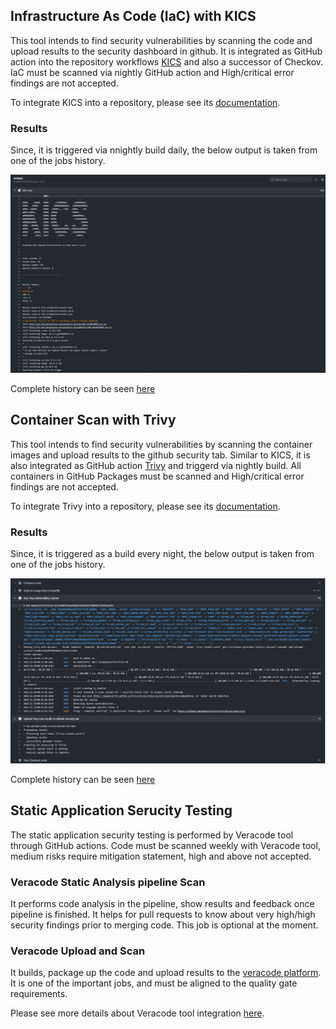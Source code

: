<!--
  Catena-X - Product Passport Consumer Application
 
  Copyright (c) 2022, 2023 BASF SE, BMW AG, Henkel AG & Co. KGaA
 
  See the NOTICE file(s) distributed with this work for additional
  information regarding copyright ownership.
 
  This program and the accompanying materials are made available under the
  terms of the Apache License, Version 2.0 which is available at
  https://www.apache.org/licenses/LICENSE-2.0.
 
  Unless required by applicable law or agreed to in writing, software
  distributed under the License is distributed on an "AS IS" BASIS
  WITHOUT WARRANTIES OR CONDITIONS OF ANY KIND,
  either express or implied. See the
  License for the specific language govern in permissions and limitations
  under the License.
 
  SPDX-License-Identifier: Apache-2.0
-->
## Infrastructure As Code (IaC) with KICS

This tool intends to find security vulnerabilities by scanning the code  and upload results to the security dashboard in github. It is integrated as GitHub action into the repository workflows [KICS](../.github/workflows/kics.yml) and also a successor of Checkov. IaC must be scanned via nightly GitHub action and High/critical error findings are not accepted.

To integrate KICS into a repository, please see its [documentation](https://catenax-ng.github.io/docs/security/how-to-integrate-kics).

### Results

Since, it is triggered via nnightly build daily, the below output is taken from one of the jobs history.

![IaC with KICS](./IaC_kics.png)

Complete history can be seen [here](https://github.com/catenax-ng/product-battery-passport-consumer-app/actions/workflows/kics.yml)



## Container Scan with Trivy

This tool intends to find security vulnerabilities by scanning the container images and upload results to the github security tab. Similar to KICS, it is also integrated as GitHub action [Trivy](../.github/workflows/trivy.yml) and triggerd via nightly build. All containers in GitHub Packages must be scanned and High/critical error findings are not accepted.

To integrate Trivy into a repository, please see its [documentation](https://catenax-ng.github.io/docs/security/how-to-integrate-trivy).

### Results

Since, it is triggered as a build every night, the below output is taken from one of the jobs history.

![Scan containers with Trivy](./container_scan_trivy.png)

Complete history can be seen [here](https://github.com/catenax-ng/product-battery-passport-consumer-app/actions/workflows/trivy.yml)



## Static Application Serucity Testing

The static application security testing is performed by Veracode tool through GitHub actions.
Code must be scanned weekly with Veracode tool, medium risks require mitigation statement, high and above not accepted.

### Veracode Static Analysis pipeline Scan

It performs code analysis in the pipeline, show results and feedback once pipeline is finished. It helps for pull requests to know about very high/high security findings prior to merging code. This job is optional at the moment.

### Veracode Upload and Scan

It builds, package up the code and upload results to the [veracode platform](https://analysiscenter.veracode.com). It is one of the important jobs, and must be aligned to the quality gate requirements. 

Please see more details about Veracode tool integration [here](https://catenax-ng.github.io/docs/security/how-to-integrate-veracode).
